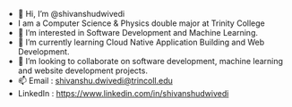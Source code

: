 - 👋 Hi, I’m @shivanshudwivedi
- I am a Computer Science & Physics double major at Trinity College
- 👀 I’m interested in Software Development and Machine Learning.
- 🌱 I’m currently learning Cloud Native Application Building and Web Development.
- 💞️ I’m looking to collaborate on software development, machine learning and website development projects.
- 📫 Email : shivanshu.dwivedi@trincoll.edu
- LinkedIn : https://www.linkedin.com/in/shivanshudwivedi


<!---
shivanshudwivedi/shivanshudwivedi is a ✨ special ✨ repository because its `README.md` (this file) appears on your GitHub profile.
You can click the Preview link to take a look at your changes.
--->
